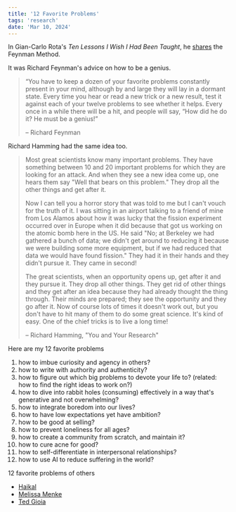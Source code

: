 ```yaml
---
title: '12 Favorite Problems'
tags: 'research'
date: 'Mar 10, 2024'
---
```


In Gian-Carlo Rota's _Ten Lessons I Wish I Had Been Taught_, he [shares](https://www.ams.org/notices/199701/comm-rota.pdf?curius=2790) the Feynman Method.

It was Richard Feynman's advice on how to be a genius.

> “You have to keep a dozen of your favorite problems constantly present in your mind, although by and large they will lay in a dormant state. Every time you hear or read a new trick or a new result, test it against each of your twelve problems to see whether it helps. Every once in a while there will be a hit, and people will say, “How did he do it? He must be a genius!”
>
> – Richard Feynman

Richard Hamming had the same idea too.

> Most great scientists know many important problems. They have something between 10 and 20 important problems for which they are looking for an attack. And when they see a new idea come up, one hears them say "Well that bears on this problem." They drop all the other things and get after it.
>
> Now I can tell you a horror story that was told to me but I can't vouch for the truth of it. I was sitting in an airport talking to a friend of mine from Los Alamos about how it was lucky that the fission experiment occurred over in Europe when it did because that got us working on the atomic bomb here in the US. He said "No; at Berkeley we had gathered a bunch of data; we didn't get around to reducing it because we were building some more equipment, but if we had reduced that data we would have found fission." They had it in their hands and they didn't pursue it. They came in second!
>
> The great scientists, when an opportunity opens up, get after it and they pursue it. They drop all other things. They get rid of other things and they get after an idea because they had already thought the thing through. Their minds are prepared; they see the opportunity and they go after it. Now of course lots of times it doesn't work out, but you don't have to hit many of them to do some great science. It's kind of easy. One of the chief tricks is to live a long time!
>
> – Richard Hamming, "You and Your Research"

Here are my 12 favorite problems

1. how to imbue curiosity and agency in others?
2. how to write with authority and authenticity?
3. how to figure out which big problems to devote your life to? (related: how to find the right ideas to work on?)
4. how to dive into rabbit holes (consuming) effectively in a way that's generative and not overwhelming?
5. how to integrate boredom into our lives?
6. how to have low expectations yet have ambition?
7. how to be good at selling?
8. how to prevent loneliness for all ages?
9. how to create a community from scratch, and maintain it?
10. how to cure acne for good?
11. how to self-differentiate in interpersonal relationships?
12. how to use AI to reduce suffering in the world?

12 favorite problems of others

- [Haikal](https://haikal.blog/12-favourite-problems/)
- [Melissa Menke](https://www.melissamenke.com/notes/12-favorite-problems)
- [Ted Gioia](https://www.honest-broker.com/p/my-12-favorite-problems)
